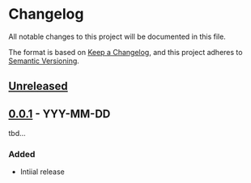 # Changelog

All notable changes to this project will be documented in this file.

The format is based on [Keep a Changelog](https://keepachangelog.com/en/1.0.0/),
and this project adheres to [Semantic Versioning](https://semver.org/spec/v2.0.0.html).

## [Unreleased]

## [0.0.1] - YYY-MM-DD

tbd...

### Added

- Intiial release

[unreleased]: https://github.com/tmaegel/pysurvive/compare/v0.0.1...HEAD
[0.0.1]: https://github.com/tmaegel/pysurvive/releases/tag/v0.0.1
